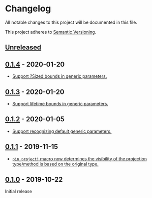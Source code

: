 # Changelog

All notable changes to this project will be documented in this file.

This project adheres to [Semantic Versioning](https://semver.org).

## [Unreleased]

## [0.1.4] - 2020-01-20

* [Support ?Sized bounds in generic parameters.][9]

[9]: https://github.com/taiki-e/pin-project-lite/pull/9

## [0.1.3] - 2020-01-20

* [Support lifetime bounds in generic parameters.][7]

[7]: https://github.com/taiki-e/pin-project-lite/pull/7

## [0.1.2] - 2020-01-05

* [Support recognizing default generic parameters.][6]

[6]: https://github.com/taiki-e/pin-project-lite/pull/6

## [0.1.1] - 2019-11-15

* [`pin_project!` macro now determines the visibility of the projection type/method is based on the original type.][5]

[5]: https://github.com/taiki-e/pin-project-lite/pull/5

## [0.1.0] - 2019-10-22

Initial release

[Unreleased]: https://github.com/taiki-e/pin-project-lite/compare/v0.1.4...HEAD
[0.1.4]: https://github.com/taiki-e/pin-project-lite/compare/v0.1.3...v0.1.4
[0.1.3]: https://github.com/taiki-e/pin-project-lite/compare/v0.1.2...v0.1.3
[0.1.2]: https://github.com/taiki-e/pin-project-lite/compare/v0.1.1...v0.1.2
[0.1.1]: https://github.com/taiki-e/pin-project-lite/compare/v0.1.0...v0.1.1
[0.1.0]: https://github.com/taiki-e/pin-project-lite/releases/tag/v0.1.0
